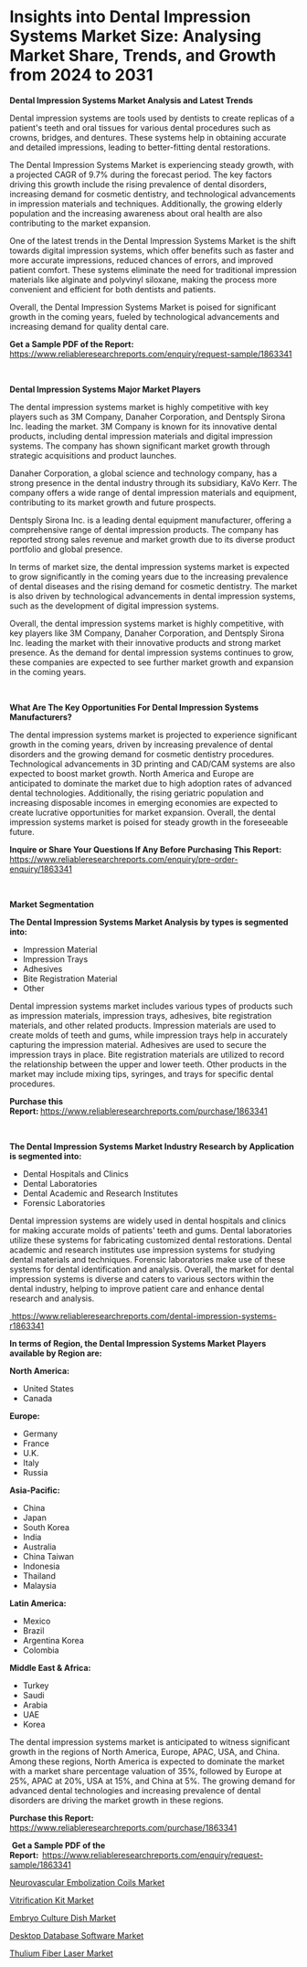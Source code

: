 <p><h1>Insights into Dental Impression Systems Market Size: Analysing Market Share, Trends, and Growth from 2024 to 2031</h1></p><p><strong>Dental Impression Systems Market Analysis and Latest Trends</strong></p>
<p><p>Dental impression systems are tools used by dentists to create replicas of a patient's teeth and oral tissues for various dental procedures such as crowns, bridges, and dentures. These systems help in obtaining accurate and detailed impressions, leading to better-fitting dental restorations.</p><p>The Dental Impression Systems Market is experiencing steady growth, with a projected CAGR of 9.7% during the forecast period. The key factors driving this growth include the rising prevalence of dental disorders, increasing demand for cosmetic dentistry, and technological advancements in impression materials and techniques. Additionally, the growing elderly population and the increasing awareness about oral health are also contributing to the market expansion.</p><p>One of the latest trends in the Dental Impression Systems Market is the shift towards digital impression systems, which offer benefits such as faster and more accurate impressions, reduced chances of errors, and improved patient comfort. These systems eliminate the need for traditional impression materials like alginate and polyvinyl siloxane, making the process more convenient and efficient for both dentists and patients.</p><p>Overall, the Dental Impression Systems Market is poised for significant growth in the coming years, fueled by technological advancements and increasing demand for quality dental care.</p></p>
<p><strong>Get a Sample PDF of the Report:&nbsp;</strong> <a href="https://www.reliableresearchreports.com/enquiry/request-sample/1863341">https://www.reliableresearchreports.com/enquiry/request-sample/1863341</a></p>
<p>&nbsp;</p>
<p><strong>Dental Impression Systems Major Market Players</strong></p>
<p><p>The dental impression systems market is highly competitive with key players such as 3M Company, Danaher Corporation, and Dentsply Sirona Inc. leading the market. 3M Company is known for its innovative dental products, including dental impression materials and digital impression systems. The company has shown significant market growth through strategic acquisitions and product launches.</p><p>Danaher Corporation, a global science and technology company, has a strong presence in the dental industry through its subsidiary, KaVo Kerr. The company offers a wide range of dental impression materials and equipment, contributing to its market growth and future prospects.</p><p>Dentsply Sirona Inc. is a leading dental equipment manufacturer, offering a comprehensive range of dental impression products. The company has reported strong sales revenue and market growth due to its diverse product portfolio and global presence.</p><p>In terms of market size, the dental impression systems market is expected to grow significantly in the coming years due to the increasing prevalence of dental diseases and the rising demand for cosmetic dentistry. The market is also driven by technological advancements in dental impression systems, such as the development of digital impression systems.</p><p>Overall, the dental impression systems market is highly competitive, with key players like 3M Company, Danaher Corporation, and Dentsply Sirona Inc. leading the market with their innovative products and strong market presence. As the demand for dental impression systems continues to grow, these companies are expected to see further market growth and expansion in the coming years.</p></p>
<p>&nbsp;</p>
<p><strong>What Are The Key Opportunities For Dental Impression Systems Manufacturers?</strong></p>
<p><p>The dental impression systems market is projected to experience significant growth in the coming years, driven by increasing prevalence of dental disorders and the growing demand for cosmetic dentistry procedures. Technological advancements in 3D printing and CAD/CAM systems are also expected to boost market growth. North America and Europe are anticipated to dominate the market due to high adoption rates of advanced dental technologies. Additionally, the rising geriatric population and increasing disposable incomes in emerging economies are expected to create lucrative opportunities for market expansion. Overall, the dental impression systems market is poised for steady growth in the foreseeable future.</p></p>
<p><strong>Inquire or Share Your Questions If Any Before Purchasing This Report:</strong> <a href="https://www.reliableresearchreports.com/enquiry/pre-order-enquiry/1863341">https://www.reliableresearchreports.com/enquiry/pre-order-enquiry/1863341</a></p>
<p>&nbsp;</p>
<p><strong>Market Segmentation</strong></p>
<p><strong>The Dental Impression Systems Market Analysis by types is segmented into:</strong></p>
<p><ul><li>Impression Material</li><li>Impression Trays</li><li>Adhesives</li><li>Bite Registration Material</li><li>Other</li></ul></p>
<p><p>Dental impression systems market includes various types of products such as impression materials, impression trays, adhesives, bite registration materials, and other related products. Impression materials are used to create molds of teeth and gums, while impression trays help in accurately capturing the impression material. Adhesives are used to secure the impression trays in place. Bite registration materials are utilized to record the relationship between the upper and lower teeth. Other products in the market may include mixing tips, syringes, and trays for specific dental procedures.</p></p>
<p><strong>Purchase this Report:&nbsp;</strong><a href="https://www.reliableresearchreports.com/purchase/1863341">https://www.reliableresearchreports.com/purchase/1863341</a></p>
<p>&nbsp;</p>
<p><strong>The Dental Impression Systems Market Industry Research by Application is segmented into:</strong></p>
<p><ul><li>Dental Hospitals and Clinics</li><li>Dental Laboratories</li><li>Dental Academic and Research Institutes</li><li>Forensic Laboratories</li></ul></p>
<p><p>Dental impression systems are widely used in dental hospitals and clinics for making accurate molds of patients' teeth and gums. Dental laboratories utilize these systems for fabricating customized dental restorations. Dental academic and research institutes use impression systems for studying dental materials and techniques. Forensic laboratories make use of these systems for dental identification and analysis. Overall, the market for dental impression systems is diverse and caters to various sectors within the dental industry, helping to improve patient care and enhance dental research and analysis.</p></p>
<p><a href="https://www.reliableresearchreports.com/dental-impression-systems-r1863341">&nbsp;https://www.reliableresearchreports.com/dental-impression-systems-r1863341</a></p>
<p><strong>In terms of Region, the Dental Impression Systems Market Players available by Region are:</strong></p>
<p>
    <p> <strong> North America: </strong>
        <ul>
            <li>United States</li>
            <li>Canada</li>
        </ul>
        </p> 
    <p> <strong> Europe: </strong>
        <ul>
            <li>Germany</li>
            <li>France</li>
            <li>U.K.</li>
            <li>Italy</li>
            <li>Russia</li>
        </ul>
        </p> 
    <p> <strong> Asia-Pacific: </strong>
        <ul>
            <li>China</li>
            <li>Japan</li>
            <li>South Korea</li>
            <li>India</li>
            <li>Australia</li>
            <li>China Taiwan</li>
            <li>Indonesia</li>
            <li>Thailand</li>
            <li>Malaysia</li>
        </ul>
        </p> 
    <p> <strong> Latin America: </strong>
        <ul>
            <li>Mexico</li>
            <li>Brazil</li>
            <li>Argentina Korea</li>
            <li>Colombia</li>
        </ul>
        </p> 
    <p> <strong> Middle East & Africa: </strong>
        <ul>
            <li>Turkey</li>
            <li>Saudi</li>
            <li>Arabia</li>
            <li>UAE</li>
            <li>Korea</li>
        </ul>
    </p>
    </p>
<p><p>The dental impression systems market is anticipated to witness significant growth in the regions of North America, Europe, APAC, USA, and China. Among these regions, North America is expected to dominate the market with a market share percentage valuation of 35%, followed by Europe at 25%, APAC at 20%, USA at 15%, and China at 5%. The growing demand for advanced dental technologies and increasing prevalence of dental disorders are driving the market growth in these regions.</p></p>
<p><strong>Purchase this Report: </strong><a href="https://www.reliableresearchreports.com/purchase/1863341">https://www.reliableresearchreports.com/purchase/1863341</a></p>
<p>&nbsp;<strong>Get a Sample PDF of the Report:&nbsp;&nbsp;</strong><a href="https://www.reliableresearchreports.com/enquiry/request-sample/1863341">https://www.reliableresearchreports.com/enquiry/request-sample/1863341</a></p>
<p><strong></strong></p>
<p><p><a href="https://github.com/nicoletavirag/Market-Research-Report-List-4/blob/main/neurovascular-embolization-coils-market.md">Neurovascular Embolization Coils Market</a></p><p><a href="https://github.com/ochgvvcj16/Market-Research-Report-List-1/blob/main/vitrification-kit-market.md">Vitrification Kit Market</a></p><p><a href="https://github.com/JosephMorgnlvXXff/Market-Research-Report-List-1/blob/main/embryo-culture-dish-market.md">Embryo Culture Dish Market</a></p><p><a href="https://issuu.com/reportprime-2/docs/desktop-database-software-market-size-2030.pptx">Desktop Database Software Market</a></p><p><a href="https://github.com/btwcqfvq34/Market-Research-Report-List-2/blob/main/thulium-fiber-laser-market.md">Thulium Fiber Laser Market</a></p></p>